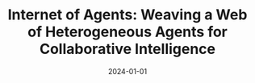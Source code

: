 ---
title: "Internet of Agents: Weaving a Web of Heterogeneous Agents for Collaborative Intelligence"
collection: publications
category: conferences
permalink: /publication/2024-ioa
date: 2024-01-01
venue: 'Preprint'
paperurl: 'https://arxiv.org/pdf/2407.07061'
---